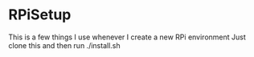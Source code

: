 # RPiSetup
This is a few things I use whenever I create a new RPi environment
Just clone this and then run ./install.sh

